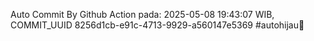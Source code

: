 Auto Commit By Github Action pada: 2025-05-08 19:43:07 WIB, COMMIT_UUID 8256d1cb-e91c-4713-9929-a560147e5369 #autohijau🗿
